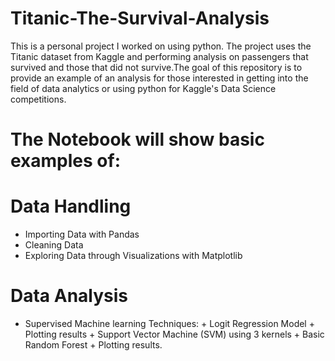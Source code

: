 # Titanic-The-Survival-Analysis
This is a personal project I worked on using python. The project uses the Titanic dataset from Kaggle and performing analysis on passengers that survived and those that did not survive.The goal of this repository is to provide an example of an analysis for those interested in getting into the field of data analytics or using python for Kaggle's Data Science competitions.

# The Notebook will show basic examples of:
# Data Handling
  - Importing Data with Pandas
  - Cleaning Data
  - Exploring Data through Visualizations with Matplotlib

# Data Analysis
  - Supervised Machine learning Techniques: + Logit Regression Model + Plotting results + Support Vector Machine (SVM) using 3 kernels + Basic Random Forest + Plotting results.


  

